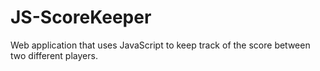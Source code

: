 # JS-ScoreKeeper
Web application that uses JavaScript to keep track of the score between two different players.
